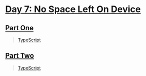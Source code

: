 # [Day 7: No Space Left On Device](https://adventofcode.com/2022/day/7)

## [Part One](https://adventofcode.com/2022/day/7#part1)

> [TypeScript](/solutions/typescript/2022/07/src/p1.ts)

## [Part Two](https://adventofcode.com/2022/day/7#part2)

> [TypeScript](/solutions/typescript/2022/07/src/p2.ts)
